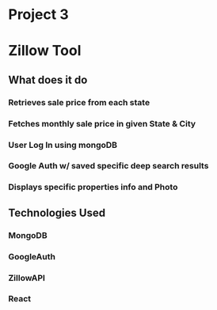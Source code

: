 # Project 3 

# Zillow Tool

## What does it do

### Retrieves sale price from each state

### Fetches monthly sale price in given State & City 

### User Log In using mongoDB 

### Google Auth w/ saved specific deep search results 

### Displays specific properties info and Photo

## Technologies Used 

### MongoDB

### GoogleAuth

### ZillowAPI

### React 

### 
